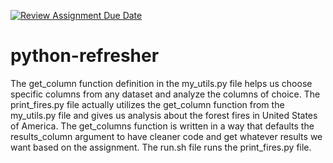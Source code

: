 [![Review Assignment Due Date](https://classroom.github.com/assets/deadline-readme-button-22041afd0340ce965d47ae6ef1cefeee28c7c493a6346c4f15d667ab976d596c.svg)](https://classroom.github.com/a/_G_SdF8U)
# python-refresher
The get_column function definition in the my_utils.py file helps us choose specific columns from any dataset and analyze the columns of choice. The print_fires.py file actually utilizes the get_column function from the my_utils.py file and gives us analysis about the forest fires in United States of America. The get_columns function is written in a way that defaults the results_column argument to have cleaner code and get whatever results we want based on the assignment. The run.sh file runs the print_fires.py file.